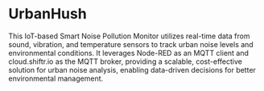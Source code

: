 # UrbanHush
This IoT-based Smart Noise Pollution Monitor utilizes real-time data from sound, vibration, and temperature sensors to track urban noise levels and environmental conditions. It leverages Node-RED as an MQTT client and cloud.shiftr.io as the MQTT broker, providing a scalable, cost-effective solution for urban noise analysis, enabling data-driven decisions for better environmental management.
